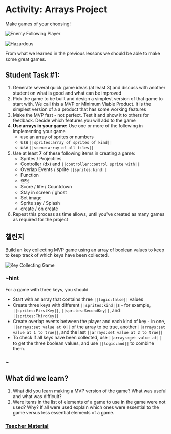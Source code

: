 # Activity: Arrays Project

Make games of your choosing!

![Enemy Following Player](/static/courses/csintro/arrays/enemy-follow.gif)

![Hazardous](/static/courses/csintro/arrays/hazards.gif)

From what we learned in the previous lessons we should be able to make some great games.

## Student Task #1:

1. Generate several quick game ideas (at least 3) and discuss with another student on what is good and what can be improved
2. Pick the game to be built and design a simplest version of that game to start with. We call this a MVP or Minimum Viable Product. It is the simplest version of a a product that has some working features
3. Make the MVP fast - not perfect. Test it and show it to others for feedback. Decide which features you will add to the game
4. **Use arrays in your game:** Use one or more of the following in implementing your game 
    * use an array of sprites or numbers
    * use `||sprites:array of sprites of kind||`
    * use `||scene:array of all tiles||`
5. Use at least **7** of these following items in creating a game: 
    * Sprites / Projectiles
    * Controller (dx) and `||controller:control sprite with||`
    * Overlap Events / sprite `||sprites:kind||`
    * Function
    * 랜덤
    * Score / life / Countdown
    * Stay in screen / ghost
    * Set image
    * Sprite say / Splash
    * create / on create
6. Repeat this process as time allows, until you've created as many games as required for the project

## 챌린지

Build an key collecting MVP game using an array of boolean values to keep to keep track of which keys have been collected.

![Key Collecting Game](/static/courses/csintro/arrays/key-game.gif)

### ~hint

For a game with three keys, you should

* Start with an array that contains three `||logic:false||` values
* Create three keys with different `||sprites:kind||`s - for example, `||sprites:FirstKey||`, `||sprites:SecondKey||`, and `||sprites:ThirdKey||`
* Create overlap events between the player and each kind of key - in one, `||arrays:set value at 0||` of the array to be true, another `||arrays:set value at 1 to true||`, and the last `||arrays:set value at 2 to true||`
* To check if all keys have been collected, use `||arrays:get value at||` to get the three boolean values, and use `||logic:and||` to combine them.

### ~

## What did we learn?

1. What did you learn making a MVP version of the game? What was useful and what was difficult?
2. Were items in the list of elements of a game to use in the game were not used? Why? If all were used explain which ones were essential to the game versus less essential elements of a game.

### [Teacher Material](/courses/csintro/about/teachers)